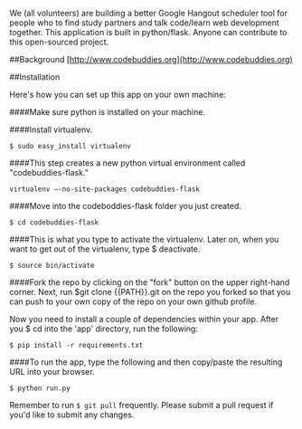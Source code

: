 We (all volunteers) are building a better Google Hangout scheduler tool for people who to find study partners and talk code/learn web development together. This application is built in python/flask. Anyone can contribute to this open-sourced project.

##Background
[http://www.codebuddies.org](http://www.codebuddies.org)

##Installation 

Here's how you can set up this app on your own machine:

####Make sure python is installed on your machine.

####Install virtualenv. 
```
$ sudo easy_install virtualenv
```

####This step creates a new python virtual environment called "codebuddies-flask."
```
virtualenv —-no-site-packages codebuddies-flask
```

####Move into the codeboddies-flask folder you just created. 
```
$ cd codebuddies-flask
```

####This is what you type to activate the virtualenv. Later on, when you want to get out of the virtualenv, type $ deactivate.
```
$ source bin/activate
```

####Fork the repo by clicking on the "fork" button on the upper right-hand corner. Next, run $git clone {{PATH}}.git on the repo you forked so that you can push to your own copy of the repo on your own github profile.

Now you need to install a couple of dependencies within your app. After you $ cd into the 'app' directory, run the following: 

```
$ pip install -r requirements.txt
```

####To run the app, type the following and then copy/paste the resulting URL into your browser.
```
$ python run.py 
```

Remember to run ```$ git pull``` frequently. Please submit a pull request if you'd like to submit any changes.
